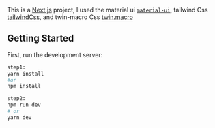 This is a  [Next.js](https://nextjs.org/) project, I used the material ui  [`material-ui`](https://mui.com/), tailwind Css [tailwindCss](https://tailwindcss.com/), and twin-macro Css [twin.macro](https://github.com/ben-rogerson/twin.macro)


## Getting Started

First, run the development server:

```bash
step1: 
yarn install 
#or
npm install

step2:
npm run dev
# or
yarn dev
```

